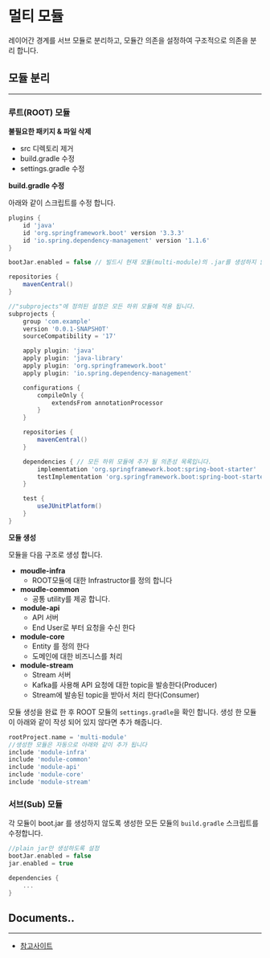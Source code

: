 # 멀티 모듈

레이어간 경계를 서브 모듈로 분리하고, 모듈간 의존을 설정하여 구조적으로 의존을 분리 합니다.

## 모듈 분리

---

### 루트(ROOT) 모듈

**불필요한 패키지 & 파일 삭제**

* src 디렉토리 제거
* build.gradle 수정
* settings.gradle 수정

**build.gradle 수정**

아래와 같이 스크립트를 수정 합니다.

```groovy
plugins {
    id 'java'
    id 'org.springframework.boot' version '3.3.3'
    id 'io.spring.dependency-management' version '1.1.6'
}

bootJar.enabled = false // 빌드시 현재 모듈(multi-module)의 .jar를 생성하지 않습니다.

repositories {
    mavenCentral()
}

//"subprojects"에 정의된 설정은 모든 하위 모듈에 적용 됩니다.
subprojects {
    group 'com.example'
    version '0.0.1-SNAPSHOT'
    sourceCompatibility = '17'

    apply plugin: 'java'
    apply plugin: 'java-library'
    apply plugin: 'org.springframework.boot'
    apply plugin: 'io.spring.dependency-management'

    configurations {
        compileOnly {
            extendsFrom annotationProcessor
        }
    }

    repositories {
        mavenCentral()
    }

    dependencies { // 모든 하위 모듈에 추가 될 의존성 목록입니다.
        implementation 'org.springframework.boot:spring-boot-starter'
        testImplementation 'org.springframework.boot:spring-boot-starter-test'
    }

    test {
        useJUnitPlatform()
    }
}
```

**모듈 생성**

모듈을 다음 구조로 생성 합니다.

* **moudle-infra**
    * ROOT모듈에 대한 Infrastructor를 정의 합니다
* **moudle-common**
    * 공통 utility를 제공 합니다.
* **module-api**
    * API 서버
    * End User로 부터 요청을 수신 한다
* **module-core**
    * Entity 를 정의 한다
    * 도메인에 대한 비즈니스를 처리
* **module-stream**
    * Stream 서버
    * Kafka를 사용해 API 요청에 대한 topic을 발송한다(Producer)
    * Stream에 발송된 topic을 받아서 처리 한다(Consumer)

모듈 생성을 완료 한 후 ROOT 모듈의 `settings.gradle`을 확인 합니다.
생성 한 모듈이 아래와 같이 작성 되어 있지 않다면 추가 해줍니다.

```groovy
rootProject.name = 'multi-module'
//생성한 모듈은 자동으로 아래와 같이 추가 됩니다
include 'module-infra'
include 'module-common'
include 'module-api'
include 'module-core'
include 'module-stream'
```

### 서브(Sub) 모듈

각 모듈이 boot.jar 를 생성하지 않도록 생성한 모든 모듈의 `build.gradle` 스크립트를 수정합니다.

```groovy
//plain jar만 생성하도록 설정
bootJar.enabled = false
jar.enabled = true

dependencies {
    ...
}
```

## Documents..

--- 

* [참고사이트](https://velog.io/@jthugg/spring-multi-module)
